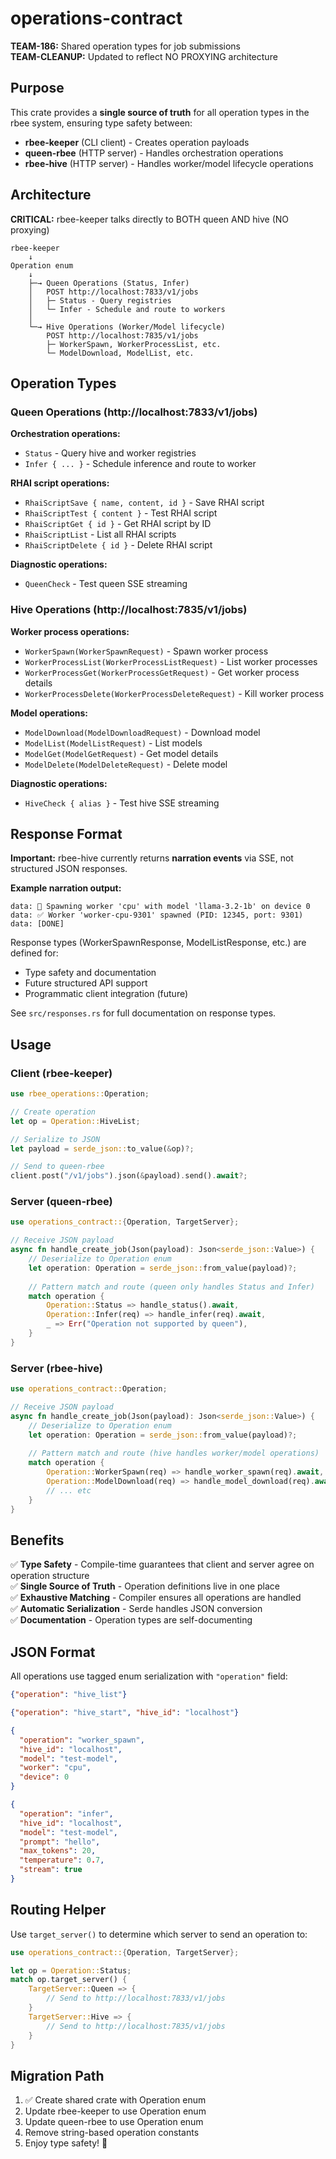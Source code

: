 # operations-contract

**TEAM-186:** Shared operation types for job submissions  
**TEAM-CLEANUP:** Updated to reflect NO PROXYING architecture

## Purpose

This crate provides a **single source of truth** for all operation types in the rbee system, ensuring type safety between:
- **rbee-keeper** (CLI client) - Creates operation payloads
- **queen-rbee** (HTTP server) - Handles orchestration operations
- **rbee-hive** (HTTP server) - Handles worker/model lifecycle operations

## Architecture

**CRITICAL:** rbee-keeper talks directly to BOTH queen AND hive (NO proxying)

```
rbee-keeper
    ↓
Operation enum
    ↓
    ├─→ Queen Operations (Status, Infer)
    │   POST http://localhost:7833/v1/jobs
    │   ├─ Status - Query registries
    │   └─ Infer - Schedule and route to workers
    │
    └─→ Hive Operations (Worker/Model lifecycle)
        POST http://localhost:7835/v1/jobs
        ├─ WorkerSpawn, WorkerProcessList, etc.
        └─ ModelDownload, ModelList, etc.
```

## Operation Types

### Queen Operations (http://localhost:7833/v1/jobs)

**Orchestration operations:**
- `Status` - Query hive and worker registries
- `Infer { ... }` - Schedule inference and route to worker

**RHAI script operations:**
- `RhaiScriptSave { name, content, id }` - Save RHAI script
- `RhaiScriptTest { content }` - Test RHAI script
- `RhaiScriptGet { id }` - Get RHAI script by ID
- `RhaiScriptList` - List all RHAI scripts
- `RhaiScriptDelete { id }` - Delete RHAI script

**Diagnostic operations:**
- `QueenCheck` - Test queen SSE streaming

### Hive Operations (http://localhost:7835/v1/jobs)

**Worker process operations:**
- `WorkerSpawn(WorkerSpawnRequest)` - Spawn worker process
- `WorkerProcessList(WorkerProcessListRequest)` - List worker processes
- `WorkerProcessGet(WorkerProcessGetRequest)` - Get worker process details
- `WorkerProcessDelete(WorkerProcessDeleteRequest)` - Kill worker process

**Model operations:**
- `ModelDownload(ModelDownloadRequest)` - Download model
- `ModelList(ModelListRequest)` - List models
- `ModelGet(ModelGetRequest)` - Get model details
- `ModelDelete(ModelDeleteRequest)` - Delete model

**Diagnostic operations:**
- `HiveCheck { alias }` - Test hive SSE streaming

## Response Format

**Important:** rbee-hive currently returns **narration events** via SSE, not structured JSON responses.

**Example narration output:**
```
data: 🚀 Spawning worker 'cpu' with model 'llama-3.2-1b' on device 0
data: ✅ Worker 'worker-cpu-9301' spawned (PID: 12345, port: 9301)
data: [DONE]
```

Response types (WorkerSpawnResponse, ModelListResponse, etc.) are defined for:
- Type safety and documentation
- Future structured API support
- Programmatic client integration (future)

See `src/responses.rs` for full documentation on response types.

## Usage

### Client (rbee-keeper)

```rust
use rbee_operations::Operation;

// Create operation
let op = Operation::HiveList;

// Serialize to JSON
let payload = serde_json::to_value(&op)?;

// Send to queen-rbee
client.post("/v1/jobs").json(&payload).send().await?;
```

### Server (queen-rbee)

```rust
use operations_contract::{Operation, TargetServer};

// Receive JSON payload
async fn handle_create_job(Json(payload): Json<serde_json::Value>) {
    // Deserialize to Operation enum
    let operation: Operation = serde_json::from_value(payload)?;
    
    // Pattern match and route (queen only handles Status and Infer)
    match operation {
        Operation::Status => handle_status().await,
        Operation::Infer(req) => handle_infer(req).await,
        _ => Err("Operation not supported by queen"),
    }
}
```

### Server (rbee-hive)

```rust
use operations_contract::Operation;

// Receive JSON payload
async fn handle_create_job(Json(payload): Json<serde_json::Value>) {
    // Deserialize to Operation enum
    let operation: Operation = serde_json::from_value(payload)?;
    
    // Pattern match and route (hive handles worker/model operations)
    match operation {
        Operation::WorkerSpawn(req) => handle_worker_spawn(req).await,
        Operation::ModelDownload(req) => handle_model_download(req).await,
        // ... etc
    }
}
```

## Benefits

✅ **Type Safety** - Compile-time guarantees that client and server agree on operation structure  
✅ **Single Source of Truth** - Operation definitions live in one place  
✅ **Exhaustive Matching** - Compiler ensures all operations are handled  
✅ **Automatic Serialization** - Serde handles JSON conversion  
✅ **Documentation** - Operation types are self-documenting  

## JSON Format

All operations use tagged enum serialization with `"operation"` field:

```json
{"operation": "hive_list"}

{"operation": "hive_start", "hive_id": "localhost"}

{
  "operation": "worker_spawn",
  "hive_id": "localhost",
  "model": "test-model",
  "worker": "cpu",
  "device": 0
}

{
  "operation": "infer",
  "hive_id": "localhost",
  "model": "test-model",
  "prompt": "hello",
  "max_tokens": 20,
  "temperature": 0.7,
  "stream": true
}
```

## Routing Helper

Use `target_server()` to determine which server to send an operation to:

```rust
use operations_contract::{Operation, TargetServer};

let op = Operation::Status;
match op.target_server() {
    TargetServer::Queen => {
        // Send to http://localhost:7833/v1/jobs
    }
    TargetServer::Hive => {
        // Send to http://localhost:7835/v1/jobs
    }
}
```

## Migration Path

1. ✅ Create shared crate with Operation enum
2. Update rbee-keeper to use Operation enum
3. Update queen-rbee to use Operation enum
4. Remove string-based operation constants
5. Enjoy type safety! 🎉
